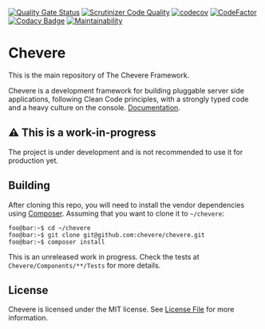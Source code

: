 [![Quality Gate Status](https://sonarcloud.io/api/project_badges/measure?project=chevere_chevere&metric=alert_status)](https://sonarcloud.io/dashboard?id=chevere_chevere)
[![Scrutinizer Code
Quality](https://scrutinizer-ci.com/g/chevere/chevere/badges/quality-score.png?b=master)](https://scrutinizer-ci.com/g/chevere/chevere/?branch=master)
[![codecov](https://codecov.io/gh/chevere/chevere/branch/master/graph/badge.svg)](https://codecov.io/gh/chevere/chevere)
[![CodeFactor](https://www.codefactor.io/repository/github/chevere/chevere/badge)](https://www.codefactor.io/repository/github/chevere/chevere)
[![Codacy Badge](https://api.codacy.com/project/badge/Grade/b956754f8ff04aaa9ca24a6e4cc21661)](https://www.codacy.com/gh/chevere/chevere?utm_source=github.com&utm_medium=referral&utm_content=chevere/chevere&utm_campaign=Badge_Grade)
[![Maintainability](https://api.codeclimate.com/v1/badges/e096f89454df0538144f/maintainability)](https://codeclimate.com/github/chevere/chevere/maintainability)

# Chevere

This is the main repository of The Chevere Framework.

Chevere is a development framework for building pluggable server side applications, following Clean Code principles, with a strongly typed code and a heavy culture on the console. [Documentation](https://github.com/chevere/docs).

## ⚠ This is a work-in-progress

The project is under development and is not recommended to use it for production yet.

## Building

After cloning this repo, you will need to install the vendor dependencies using
[Composer](https://getcomposer.org/). Assuming that you want to clone it to `~/chevere`:

```console
foo@bar:~$ cd ~/chevere
foo@bar:~$ git clone git@github.com:chevere/chevere.git
foo@bar:~$ composer install
```

This is an unreleased work in progress. Check the tests at `Chevere/Components/**/Tests` for more details.

## License

Chevere is licensed under the MIT license. See [License File](LICENSE) for more information.
